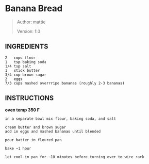 # Banana Bread
> Author: mattie
>
> Version: 1.0

## INGREDIENTS
```
2   cups flour
1   tsp baking soda
1/4 tsp salt
1   stick butter
3/4 cup brown sugar
2   eggs
7/3 cups mashed overrripe bananas (roughly 2-3 bananas)
```

## INSTRUCTIONS

**oven temp 350 F**

```
in a separate bowl mix flour, baking soda, and salt

cream butter and brown sugar
add in eggs and mashed bananas until blended
 
pour batter in floured pan
 
bake ~1 hour
 
let cool in pan for ~10 minutes before turning over to wire rack
```
